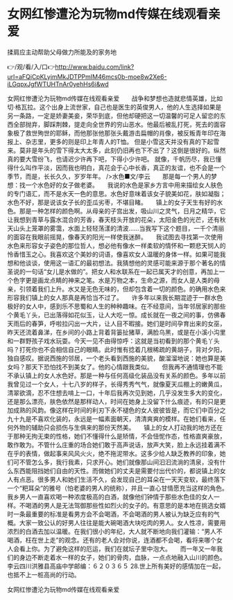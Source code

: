 # 女网红惨遭沦为玩物md传媒在线观看亲爱
揉肩应主动帮助父母做力所能及的家务地

👉/观/看/入/口👉http://www.baidu.com/link?url=aFQjCpKLyjmMkJDTPPmIM46mcs0b-moe8w2Xe6-iLGqpxJgfWTUHTnAr0yehHs6i&wd

女网红惨遭沦为玩物md传媒在线观看亲爱　　战争和梦想也造就悲情英雄，比如切·格瓦拉。这个出身上流世家，自己也是医生的英俊男人，他的人生选择如果是另一条路，一定是娇妻美妾，荣华到底，但他却硬把这一切温馨的可足人留恋的东西全部抛弃，脚踩荆棘，提走向全世界的穷山恶水。他最后被乱打死，死去的面容象极了救世殉世的耶稣，而他那张他那张头戴游击扁帽的肖像，被反叛青年印在海报上、杂志里，更多的则是印上年青人的T恤。
但是小雪这天并没有真的下起雪来。莫非是年头的雪下得太大太多，此刻仍旧再也下不出了？这倒是很好的。纵然真的要大雪纷飞，也请迟少许再下吧，下得小少许吧。
就像，千帆历尽，我已懂得什么叫作平淡，因而我也明白，真花会于心中长香，真正的友谊，也不会是一个季节，而是，长长久久，岁岁年年。
/>水色■文/李云　　那是每一个男人的梦想：找一个水色好的女子做老婆。　　我说的水色是家乡方言中用来描绘女人肤色的专门语汇，而不是水天一色的意思。水色好意味着该女子貌美如花，肤如凝脂；水色不好，那是说该女子长的歪瓜劣枣，不堪目睹。　　镇上的女子天生有好的水色。那是一种怎样的颜色啊。从母亲的子宫出发，吸山川之灵气，日月之精华，它让我想到青草与露水混合的芳香，春天枝头开放的花朵，太阳金色的光芒，还有秋天山头上笼罩的雾霭，水面上轻轻荡漾的清波……当我写下这个题目，一千个清丽的面容在我眼前摇晃，像春天的阳光一样使我迷醉。　　我试图去寻找第一次使用水色来形容女子姿色的那位哲人，想必他有像水一样柔软的情怀和一颗悲天悯人的怜香惜玉之心。我喜欢这个美妙的词语，像喜欢女人温暖的身体一样。如果可能我想和他谈谈，使用这一语汇的最初想法。我猜想他的灵感可能来源于那个著名的情圣说的一句话“女儿是水做的”。把女人和水联系在一起已属天才的创意，再加上一个色字更是画龙点睛的神来之笔。水是万物之本，生命之源，而女人是人类的母亲，引领着我们上升。水又是无色无味的，但却包含着一切的颜色。的确用水色来形容我们镇上的女人那真是再恰当不过了。　　许多年以来我长期混迹于一群水色极好的女人中，感到乐不思蜀和人生的种种趣味。在不经意间，当年邻居家的那些个黄毛丫头，已出落得如花似玉，让人大吃一惊。成长就在一夜之间的事，仿佛春天雨后的春笋，呼啦拉闪出一大片，让人目不暇接。她们是时间孕育出来的女巫，昨天还流着鼻涕，在乡间的小路上背着背篓扯猪草，满脸乌黑，或是在小溪小沟里和一群野孩子戏水玩耍。今天一见不由得惊呼：这就是当初看到的那个黄毛丫头吗？打死你也不会相信自己的眼睛。此时惟有捻着几根稀疏的黄胡子，背对夕阳，独自感叹。据说西施的邻居，一个老头看到西施的美貌，酸溜溜地说：她也算是美女吗？那天下恐怕找不到美女了。他的心情跟我类似。　　但我再不通情理也不能不承认镇上的女人水色好。那是一种与任何高级化装品没有关系的颜色。多年以前我曾见过一个女人，十七八岁的样子，长得秀秀气气，就像夏天瓜棚上的嫩黄瓜，清翠欲滴，忍不住想去啃上一口，十年后我再次见到她，几乎没发生多大的变化，还是那么漂亮，肤色依然是那样动人，时间在她身上没留下什么痕迹，有的只是更加成熟的风韵。像这样在时间的利刃下永不褪色的女人彼彼皆是，而它们中百分之九十九是不喜欢化装的，永远是一幅素面朝天，清清爽爽的模样。在她们看来，任何外物的辅助只会损伤与生俱来的那份天然美。　　镇上的女人打动我的地方还在于那种无拘无束的性格，她们不懂得什么是矫情，不会忸怩作态，性格直爽豪放，敢作敢为。不管什么庄重的场合她们敢于高声说话，放声大笑，脸上永远挂着满不在乎的表情，做起事来风风火火，绝不拖泥带水。这多少给人缺乏教养的印象，她们可不管怎么多，我行我素，只求开心。她们就像那山间汩汩流淌的清泉，没有什么东西能阻挡她们自由的天性。而做她们的丈夫是需要付出代价的，都说镇上的女人有点恶。很多男人和她们生活不久，会发现自己的耳朵在一天天变软，最终落下一个“粑耳朵”的雅号（怕老婆的男人的统称），并且一直心甘情愿充当这样的角色。　　我乡男人一直喜欢喝一种浓度极高的白酒，就像他们钟情于那些水色佳的女人一样。不喝酒的男人是无法驾御那些性如烈火的女子的。有意思的是本地在挑选女婿时一条最重要的标准是看男方会不会喝酒，不会喝酒的男人被认为缺乏应有的气概。大家一致公认的好男人往往是能大碗喝酒大块吃肉的男人。女人性凉，需要用浓烈的白酒去加以温暖。在我们很小的年纪，大人就不断地向我们灌输：“男人不喝酒，枉在世上走”的观念。还有的老人会对你说，连酒都不会喝，看将来哪个女人会看上你。为了避免这样的厄运，我们在就坛子里中泡大。　　而一年又一年我们的身边不断走着水一样的女子，她们的骨肉，血脉，一点点地融入山川的颜色。李云四川洪雅县高庙中学邮编：６２０３６５
	28.世上所有美好的感情加在一起，也抵不上一桩高尚的行动。

女网红惨遭沦为玩物md传媒在线观看亲爱
